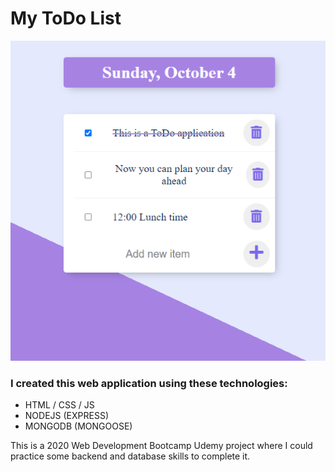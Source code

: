 # My ToDo List
![front page](https://github.com/arthurgusma/todolist/blob/main/images/page.png)

### I created this web application using these technologies:
- HTML / CSS / JS
- NODEJS (EXPRESS)
- MONGODB (MONGOOSE)

This is a 2020 Web Development Bootcamp Udemy project where I could practice some backend and database skills to complete it.
